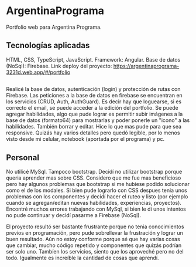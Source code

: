 # ArgentinaPrograma

Portfolio web para Argentina Programa.

## Tecnologías aplicadas

HTML, CSS, TypeScript, JavaScript.
Framework: Angular.
Base de datos (NoSql): Firebase.
Link deploy del proyecto: https://argentinaprograma-3231d.web.app/#/portfolio

##

Realicé la base de datos, autenticación (login) y protección de rutas con Firebase. Las peticiones a la base de datos en firebase se encuentran en los servicios (CRUD, Auth, AuthGuard). Es decir hay que loguearse, si es correcto el email, se puede acceder a la edición del portfolio. Se puede agregar habilidades, algo que pude lograr es permitir subir imágenes a la base de datos (formato64) para mostrarlas y poder ponerle un "icono" a las habilidades. También borrar y editar.
Hice lo que mas pude para que sea responsive. Quizás hay varios detalles pero quedó legible, por lo menos visto desde mi celular, notebook (aportada por el programa) y pc.

## Personal

No utilicé MySql. Tampoco bootstrap.
Decidí no utilizar bootstrap porque queria aprender mas sobre CSS. Considero que me fue mas beneficioso pero hay algunos problemas que bootstrap si me hubiese podido solucionar como el de los modales. Si bien pude lograrlo con CSS despues tenia unos problemas con los componentes y decidí hacer el ruteo y listo (por ejemplo cuando se agregan/editan nuevas habilidades, experiencias, proyectos).
Encontré muchos errores trabajando con MySql, si bien le di unos intentos no pude continuar y decidí pasarme a Firebase (NoSql).

El proyecto resultó ser bastante frustrante porque no tenia conocimientos previos en programación, pero pude sobrellevar la frustración y lograr un buen resultado. Aún no estoy conforme porque sé que hay varias cosas que cambiar, mucho código repetido y componentes que quizás podrían ser solo uno. Tambíen los servicios, siento que los aproveché pero no del todo. Igualmente es increíble la cantidad de cosas que aprendí.
